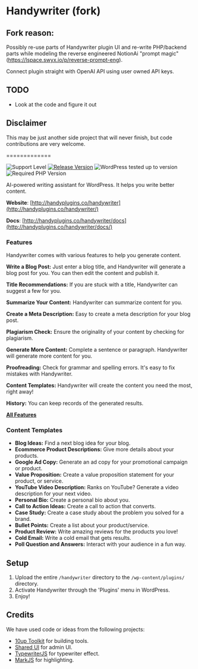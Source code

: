 # Handywriter (fork)

## Fork reason:

Possibly re-use parts of Handywriter plugin UI and re-write PHP/backend parts while modeling the reverse engineered NotionAi "prompt magic" (https://lspace.swyx.io/p/reverse-prompt-eng).

Connect plugin straight with OpenAI API using user owned API keys.

## TODO
- Look at the code and figure it out

## Disclaimer

This may be just another side project that will never finish, but code contributions are very welcome.

=============

![Support Level](https://img.shields.io/badge/support-active-green.svg) [![Release Version](https://img.shields.io/wordpress/plugin/v/handywriter?label=Release%20Version)](https://github.com/HandyPlugins/handywriter/releases) ![WordPress tested up to version](https://img.shields.io/wordpress/plugin/tested/handywriter?label=WordPress) ![Required PHP Version](https://img.shields.io/wordpress/plugin/required-php/handywriter?label=PHP)

AI-powered writing assistant for WordPress. It helps you write better content.

__Website__: [http://handyplugins.co/handywriter](http://handyplugins.co/handywriter/)

__Docs__: [http://handyplugins.co/handywriter/docs](http://handyplugins.co/handywriter/docs/)

### Features

Handywriter comes with various features to help you generate content.

__Write a Blog Post:__ Just enter a blog title, and Handywriter will generate a blog post for you. You can then edit the content and publish it.

__Title Recommendations:__ If you are stuck with a title, Handywriter can suggest a few for you.

__Summarize Your Content:__ Handywriter can summarize content for you.

__Create a Meta Description:__ Easy to create a meta description for your blog post.

__Plagiarism Check:__ Ensure the originality of your content by checking for plagiarism.

__Generate More Content:__ Complete a sentence or paragraph. Handywriter will generate more content for you.

__Proofreading:__ Check for grammar and spelling errors. It's easy to fix mistakes with Handywriter.

__Content Templates:__ Handywriter will create the content you need the most, right away!

__History:__ You can keep records of the generated results.

**[All Features](https://handyplugins.co/handywriter/features/)**

### Content Templates

- __Blog Ideas:__ Find a next blog idea for your blog.
- __Ecommerce Product Descriptions:__ Give more details about your products.
- __Google Ad Copy:__ Generate an ad copy for your promotional campaign or product.
- __Value Proposition:__ Create a value proposition statement for your product, or service.
- __YouTube Video Description:__ Ranks on YouTube? Generate a video description for your next video.
- __Personal Bio:__ Create a personal bio about you.
- __Call to Action Ideas:__ Create a call to action that converts.
- __Case Study:__ Create a case study about the problem you solved for a brand.
- __Bullet Points:__ Create a list about your product/service.
- __Product Review:__ Write amazing reviews for the products you love!
- __Cold Email:__ Write a cold email that gets results.
- __Poll Question and Answers:__ Interact with your audience in a fun way.


## Setup
1. Upload the entire `/handywriter` directory to the `/wp-content/plugins/` directory.
2. Activate Handywriter through the 'Plugins' menu in WordPress.
3. Enjoy!

## Credits

We have used code or ideas from the following projects:

* [10up Toolkit](https://github.com/10up/10up-toolkit) for building tools.
* [Shared UI](https://github.com/wpmudev/shared-ui) for admin UI.
* [TypewriterJS](https://www.npmjs.com/package/typewriter-effect) for typewriter effect.
* [MarkJS](https://github.com/julmot/mark.js/) for highlighting.
